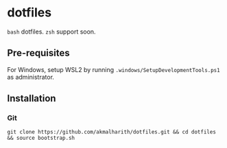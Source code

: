 # dotfiles

`bash` dotfiles. `zsh` support soon.

## Pre-requisites

For Windows, setup WSL2 by running `.windows/SetupDevelopmentTools.ps1` as administrator.

## Installation

### Git

```
git clone https://github.com/akmalharith/dotfiles.git && cd dotfiles && source bootstrap.sh
```